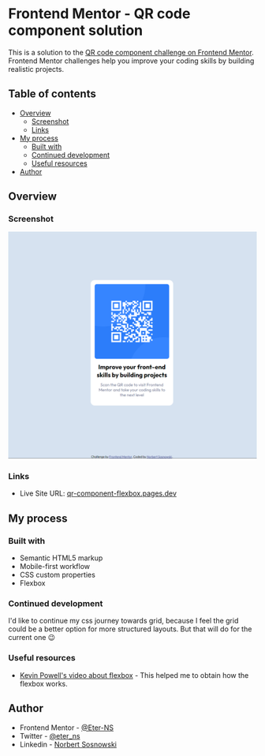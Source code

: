 # Frontend Mentor - QR code component solution

This is a solution to the [QR code component challenge on Frontend Mentor](https://www.frontendmentor.io/challenges/qr-code-component-iux_sIO_H). Frontend Mentor challenges help you improve your coding skills by building realistic projects.

## Table of contents

- [Overview](#overview)
  - [Screenshot](#screenshot)
  - [Links](#links)
- [My process](#my-process)
  - [Built with](#built-with)
  - [Continued development](#continued-development)
  - [Useful resources](#useful-resources)
- [Author](#author)

## Overview

### Screenshot

![](./screenshots/screenshot%20-%20small.png)

### Links

- Live Site URL: [qr-component-flexbox.pages.dev](https://qr-component-flexbox.pages.dev/)

## My process

### Built with

- Semantic HTML5 markup
- Mobile-first workflow
- CSS custom properties
- Flexbox

### Continued development

I'd like to continue my css journey towards grid, because I feel the grid could be a better option for more structured layouts. But that will do for the current one 😉

### Useful resources

- [Kevin Powell's video about flexbox](https://youtu.be/u044iM9xsWU) - This helped me to obtain how the flexbox works.

## Author

<!-- - Website - [Norbert Sosnowski](https://www.your-site.com) -->

- Frontend Mentor - [@Eter-NS](https://www.frontendmentor.io/profile/Eter-NS)
- Twitter - [@eter_ns](https://www.twitter.com/eter_ns)
- Linkedin - [Norbert Sosnowski](https://www.linkedin.com/in/norbert-sosnowski-629535197/)
